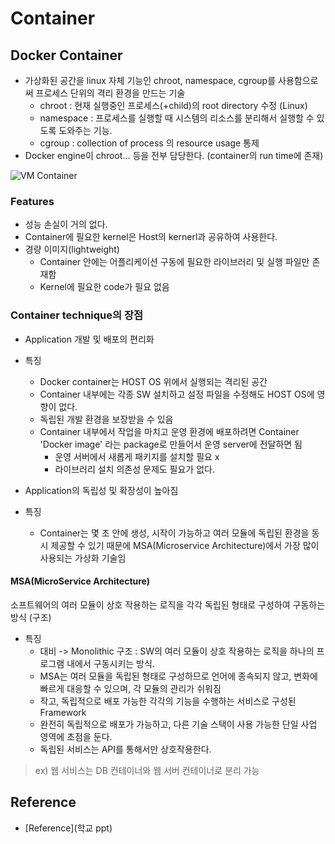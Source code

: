 # Container

## Docker Container
- 가상화된 공간을 linux 자체 기능인 chroot, namespace, cgroup를 사용함으로써 프로세스 단위의 격리 환경을 만드는 기술
  - chroot : 현재 실행중인 프로세스(+child)의 root directory 수정 (Linux)
  - namespace : 프로세스를 실행할 때 시스템의 리소스를 분리해서 실행할 수 있도록 도와주는 기능.
  - cgroup : collection of process 의 resource usage 통제
- Docker engine이 chroot... 등을 전부 담당한다. (container의 run time에 존재)

![VM   Container](https://user-images.githubusercontent.com/105041834/198866617-14896b03-1aeb-4d25-b69b-5cb212e34cfe.jpg)

### Features
- 성능 손실이 거의 없다.
- Container에 필요한 kernel은 Host의 kernerl과 공유하여 사용한다.
- 경량 이미지(lightweight)
  - Container 안에는 어플리케이션 구동에 필요한 라이브러리 및 실행 파일만 존재함
  - Kernel에 필요한 code가 필요 없음

### Container technique의 장점
- Application 개발 및 배포의 편리화

- 특징
  - Docker container는 HOST OS 위에서 실행되는 격리된 공간
  - Container 내부에는 각종 SW 설치하고 설정 파일을 수정해도 HOST OS에 영향이 없다.
  - 독립된 개발 환경을 보장받을 수 있음
  - Container 내부에서 작업을 마치고 운영 환경에 배포하려면 Container 'Docker image' 라는 package로 만들어서 운영 server에 전달하면 됨
    - 운영 서버에서 새롭게 패키지를 설치할 필요 x
    - 라이브러리 설치 의존성 문제도 필요가 없다.

- Application의 독립성 및 확장성이 높아짐

- 특징
  - Container는 몇 초 안에 생성, 시작이 가능하고 여러 모듈에 독립된 환경을 동시 제공할 수 있기 때문에 MSA(Microservice Architecture)에서 가장 많이 사용되는 가상화 기술임

#### MSA(MicroService Architecture)
소프트웨어의 여러 모듈이 상호 작용하는 로직을 각각 독립된 형태로 구성하여 구동하는 방식 (구조)

- 특징
  - 대비 -> Monolithic 구조 : SW의 여러 모듈이 상호 작용하는 로직을 하나의 프로그램 내에서 구동시키는 방식.
  - MSA는 여러 모듈을 독립된 형태로 구성하므로 언어에 종속되지 않고, 변화에 빠르게 대응할 수 있으며, 각 모듈의 관리가 쉬워짐
  - 작고, 독립적으로 배포 가능한 각각의 기능을 수행하는 서비스로 구성된 Framework
  - 완전히 독립적으로 배포가 가능하고, 다른 기술 스택이 사용 가능한 단일 사업 영역에 초점을 둔다.
  - 독립된 서비스는 API를 통해서만 상호작용한다.

> ex) 웹 서비스는 DB 컨테이너와 웹 서버 컨테이너로 분리 가능

## Reference
- [Reference](학교 ppt)
